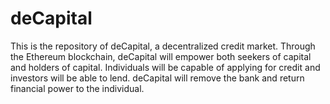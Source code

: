 # deCapital

This is the repository of deCapital, a decentralized credit market. Through the Ethereum blockchain, deCapital will empower both seekers of capital and holders of capital. Individuals will be capable of applying for credit and investors will be able to lend. deCapital will remove the bank and return financial power to the individual.
